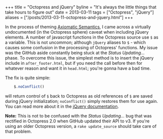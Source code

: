 +++
title = "Octopress and jQuery"
byline = "It's always the little things that take hours to figure out"
date = 2013-03-11
tags = ["Octopress", "jQuery"]
aliases = ["/posts/2013-03-11-octopress-and-jquery.html"]
+++

In the process of theming [Axiomatic Semantics](http://axiomatic.neophilus.net), I came across a virtually undocumented (in the Octopress sphere) caveat when including jQuery elements. A number of javascript functions in the Octopress source use `$` as a variable. This is not uncommon; although `jQuery` aliases to `$` - which causes some confusion in the processing of Octopress' functions. My issue was the GitHub aside constantly being stuck at the _Status Updating..._ phase. To overcome this issue, the simplest method is to insert the jQuery include in `after_footer.html`, but if you need the call before then for whatever reason and want it in `head.html`; you're gonna have a bad time.

<!-- more -->

The fix is quite simple:

``` javascript
    $.noConflict()
```

will return control of `$` back to Octopress as old references of `$` are saved during jQuery initialization; `noConflict()` simply restores them for use again. You can read more about it in the [jQuery documentation](http://api.jquery.com/jQuery.noConflict/).

__Note:__ This is not to be confused with the _Status Updating..._ bug that was rectified in Octopress 2.0 when GitHub updated their API to v3. If you're using an older Octopress version, a `rake update_source` should take care of that problem.
